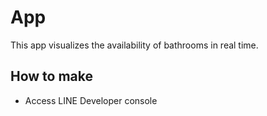 # App
This app visualizes the availability of bathrooms in real time.

## How to make
- Access LINE Developer console
